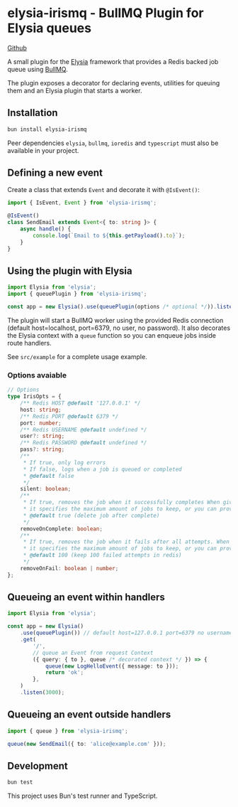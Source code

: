 # elysia-irismq - BullMQ Plugin for Elysia queues

[Github](https://github.com/tuplescompany/elysia-irismq)

A small plugin for the [Elysia](https://elysiajs.com) framework that provides a
Redis backed job queue using [BullMQ](https://docs.bullmq.io/).

The plugin exposes a decorator for declaring events, utilities for queuing them
and an Elysia plugin that starts a worker.

## Installation

```bash
bun install elysia-irismq
```

Peer dependencies `elysia`, `bullmq`, `ioredis` and `typescript` must also be
available in your project.

## Defining a new event

Create a class that extends `Event` and decorate it with `@IsEvent()`:

```ts
import { IsEvent, Event } from 'elysia-irismq';

@IsEvent()
class SendEmail extends Event<{ to: string }> {
	async handle() {
		console.log(`Email to ${this.getPayload().to}`);
	}
}
```

## Using the plugin with Elysia

```ts
import Elysia from 'elysia';
import { queuePlugin } from 'elysia-irismq';

const app = new Elysia().use(queuePlugin(options /* optional */)).listen(3000);
```

The plugin will start a BullMQ worker using the provided Redis connection (default host=localhost, port=6379, no user, no password).
It also decorates the Elysia context with a `queue` function so you can enqueue jobs inside route handlers.

See `src/example` for a complete usage example.

### Options avaiable

```ts
// Options
type IrisOpts = {
	/** Redis HOST @default '127.0.0.1' */
	host: string;
	/** Redis PORT @default 6379 */
	port: number;
	/** Redis USERNAME @default undefined */
	user?: string;
	/** Redis PASSWORD @default undefined */
	pass?: string;
	/**
	 * If true, only log errors
	 * If false, logs when a job is queued or completed
	 * @default false
	 */
	silent: boolean;
	/**
	 * If true, removes the job when it successfully completes When given a number,
	 * it specifies the maximum amount of jobs to keep, or you can provide an object specifying max age and/or count to keep.
	 * @default true (delete job after complete)
	 */
	removeOnComplete: boolean;
	/**
	 * If true, removes the job when it fails after all attempts. When given a number,
	 * it specifies the maximum amount of jobs to keep, or you can provide an object specifying max age and/or count to keep.
	 * @default 100 (keep 100 failed attempts in redis)
	 */
	removeOnFail: boolean | number;
};
```

## Queueing an event within handlers

```ts
import Elysia from 'elysia';

const app = new Elysia()
	.use(queuePlugin()) // default host=127.0.0.1 port=6379 no username or password
	.get(
		'/',
		// queue an Event from request Context
		({ query: { to }, queue /* decorated context */ }) => {
			queue(new LogHelloEvent({ message: to }));
			return 'ok';
		},
	)
	.listen(3000);
```

## Queueing an event outside handlers

```ts
import { queue } from 'elysia-irismq';

queue(new SendEmail({ to: 'alice@example.com' }));
```

## Development

```bash
bun test
```

This project uses Bun's test runner and TypeScript.
